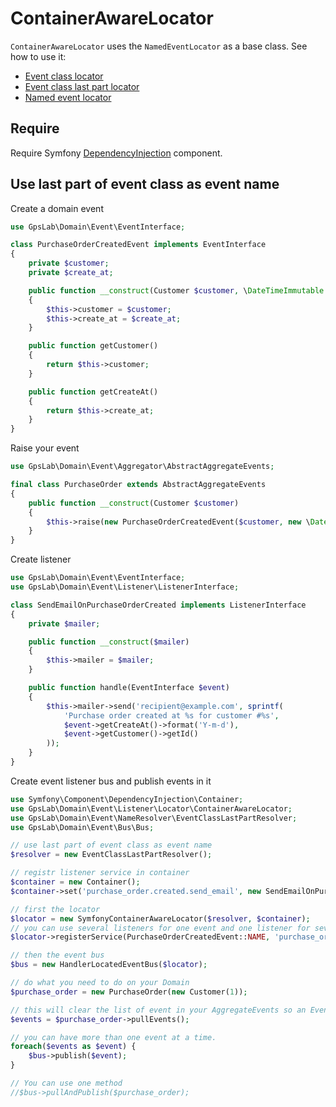 ContainerAwareLocator
=================

`ContainerAwareLocator` uses the `NamedEventLocator` as a base class. See how to use it:

 * [Event class locator](event_class.md)
 * [Event class last part locator](event_class_last_part.md)
 * [Named event locator](named_event.md)

## Require

Require Symfony [DependencyInjection](https://symfony.com/doc/current/components/dependency_injection.html) component.

## Use last part of event class as event name

Create a domain event

```php
use GpsLab\Domain\Event\EventInterface;

class PurchaseOrderCreatedEvent implements EventInterface
{
    private $customer;
    private $create_at;

    public function __construct(Customer $customer, \DateTimeImmutable $create_at)
    {
        $this->customer = $customer;
        $this->create_at = $create_at;
    }

    public function getCustomer()
    {
        return $this->customer;
    }

    public function getCreateAt()
    {
        return $this->create_at;
    }
}
```

Raise your event

```php
use GpsLab\Domain\Event\Aggregator\AbstractAggregateEvents;

final class PurchaseOrder extends AbstractAggregateEvents
{
    public function __construct(Customer $customer)
    {
        $this->raise(new PurchaseOrderCreatedEvent($customer, new \DateTimeImmutable()));
    }
}
```

Create listener

```php
use GpsLab\Domain\Event\EventInterface;
use GpsLab\Domain\Event\Listener\ListenerInterface;

class SendEmailOnPurchaseOrderCreated implements ListenerInterface
{
    private $mailer;

    public function __construct($mailer)
    {
        $this->mailer = $mailer;
    }

    public function handle(EventInterface $event)
    {
        $this->mailer->send('recipient@example.com', sprintf(
            'Purchase order created at %s for customer #%s',
            $event->getCreateAt()->format('Y-m-d'),
            $event->getCustomer()->getId()
        ));
    }
}
```

Create event listener bus and publish events in it

```php
use Symfony\Component\DependencyInjection\Container;
use GpsLab\Domain\Event\Listener\Locator\ContainerAwareLocator;
use GpsLab\Domain\Event\NameResolver\EventClassLastPartResolver;
use GpsLab\Domain\Event\Bus\Bus;

// use last part of event class as event name
$resolver = new EventClassLastPartResolver();

// registr listener service in container
$container = new Container();
$container->set('purchase_order.created.send_email', new SendEmailOnPurchaseOrderCreated(/* $mailer */));

// first the locator
$locator = new SymfonyContainerAwareLocator($resolver, $container);
// you can use several listeners for one event and one listener for several events
$locator->registerService(PurchaseOrderCreatedEvent::NAME, 'purchase_order.created.send_email');

// then the event bus
$bus = new HandlerLocatedEventBus($locator);

// do what you need to do on your Domain
$purchase_order = new PurchaseOrder(new Customer(1));

// this will clear the list of event in your AggregateEvents so an Event is trigger only once
$events = $purchase_order->pullEvents();

// you can have more than one event at a time.
foreach($events as $event) {
    $bus->publish($event);
}

// You can use one method
//$bus->pullAndPublish($purchase_order);
```
